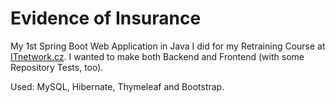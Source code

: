 # Evidence of Insurance

My 1st Spring Boot Web Application in Java I did for my Retraining Course at [ITnetwork.cz](https://www.itnetwork.cz/). 
I wanted to make both Backend and Frontend (with some Repository Tests, too). 

Used: MySQL, Hibernate, Thymeleaf and Bootstrap.
